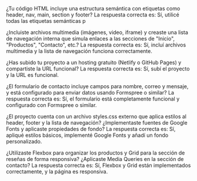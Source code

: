 
¿Tu código HTML incluye una estructura semántica con etiquetas como header, nav, main, section y footer?
La respuesta correcta es: Sí, utilicé todas las etiquetas semánticas p

¿Incluiste archivos multimedia (imágenes, video, iframe) y creaste una lista de navegación interna que simula enlaces a las secciones de "Inicio", "Productos", "Contacto", etc.?
La respuesta correcta es: Sí, incluí archivos multimedia y la lista de navegación funciona correctamente.

¿Has subido tu proyecto a un hosting gratuito (Netlify o GitHub Pages) y compartiste la URL funcional?
La respuesta correcta es: Sí, subí el proyecto y la URL es funcional.

¿El formulario de contacto incluye campos para nombre, correo y mensaje, y está configurado para enviar datos usando Formspree o similar?
La respuesta correcta es: Sí, el formulario está completamente funcional y configurado con Formspree o similar.

¿El proyecto cuenta con un archivo styles.css externo que aplica estilos al header, footer y la lista de navegación? ¿Implementaste fuentes de Google Fonts y aplicaste propiedades de fondo?
La respuesta correcta es: Sí, apliqué estilos básicos, implementé Google Fonts y añadí un fondo personalizado.

¿Utilizaste Flexbox para organizar los productos y Grid para la sección de reseñas de forma responsiva? ¿Aplicaste Media Queries en la sección de contacto?
La respuesta correcta es: Sí, Flexbox y Grid están implementados correctamente, y la página es responsiva.
